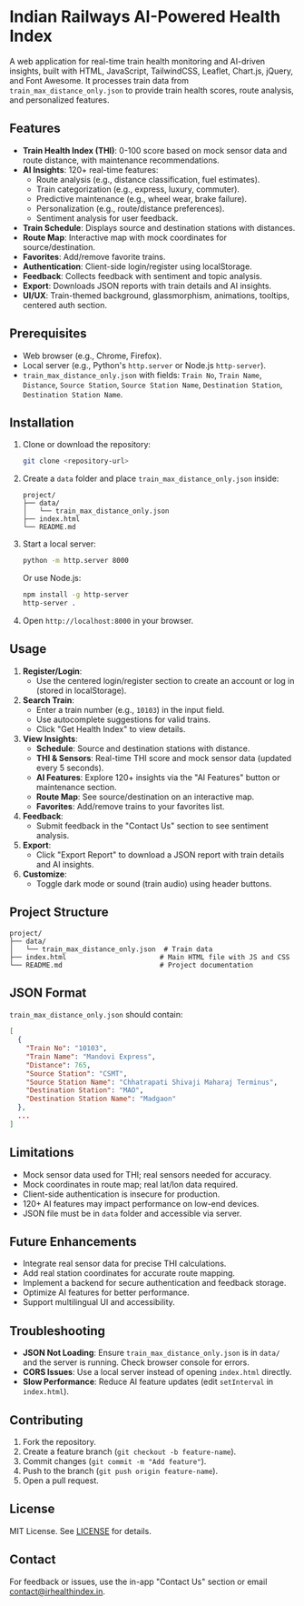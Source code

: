 # Indian Railways AI-Powered Health Index

A web application for real-time train health monitoring and AI-driven insights, built with HTML, JavaScript, TailwindCSS, Leaflet, Chart.js, jQuery, and Font Awesome. It processes train data from `train_max_distance_only.json` to provide train health scores, route analysis, and personalized features.

## Features
- **Train Health Index (THI)**: 0-100 score based on mock sensor data and route distance, with maintenance recommendations.
- **AI Insights**: 120+ real-time features:
  - Route analysis (e.g., distance classification, fuel estimates).
  - Train categorization (e.g., express, luxury, commuter).
  - Predictive maintenance (e.g., wheel wear, brake failure).
  - Personalization (e.g., route/distance preferences).
  - Sentiment analysis for user feedback.
- **Train Schedule**: Displays source and destination stations with distances.
- **Route Map**: Interactive map with mock coordinates for source/destination.
- **Favorites**: Add/remove favorite trains.
- **Authentication**: Client-side login/register using localStorage.
- **Feedback**: Collects feedback with sentiment and topic analysis.
- **Export**: Downloads JSON reports with train details and AI insights.
- **UI/UX**: Train-themed background, glassmorphism, animations, tooltips, centered auth section.

## Prerequisites
- Web browser (e.g., Chrome, Firefox).
- Local server (e.g., Python's `http.server` or Node.js `http-server`).
- `train_max_distance_only.json` with fields: `Train No`, `Train Name`, `Distance`, `Source Station`, `Source Station Name`, `Destination Station`, `Destination Station Name`.

## Installation
1. Clone or download the repository:
   ```bash
   git clone <repository-url>
   ```
2. Create a `data` folder and place `train_max_distance_only.json` inside:
   ```
   project/
   ├── data/
   │   └── train_max_distance_only.json
   ├── index.html
   └── README.md
   ```
3. Start a local server:
   ```bash
   python -m http.server 8000
   ```
   Or use Node.js:
   ```bash
   npm install -g http-server
   http-server .
   ```
4. Open `http://localhost:8000` in your browser.

## Usage
1. **Register/Login**:
   - Use the centered login/register section to create an account or log in (stored in localStorage).
2. **Search Train**:
   - Enter a train number (e.g., `10103`) in the input field.
   - Use autocomplete suggestions for valid trains.
   - Click "Get Health Index" to view details.
3. **View Insights**:
   - **Schedule**: Source and destination stations with distance.
   - **THI & Sensors**: Real-time THI score and mock sensor data (updated every 5 seconds).
   - **AI Features**: Explore 120+ insights via the "AI Features" button or maintenance section.
   - **Route Map**: See source/destination on an interactive map.
   - **Favorites**: Add/remove trains to your favorites list.
4. **Feedback**:
   - Submit feedback in the "Contact Us" section to see sentiment analysis.
5. **Export**:
   - Click "Export Report" to download a JSON report with train details and AI insights.
6. **Customize**:
   - Toggle dark mode or sound (train audio) using header buttons.

## Project Structure
```
project/
├── data/
│   └── train_max_distance_only.json  # Train data
├── index.html                       # Main HTML file with JS and CSS
└── README.md                        # Project documentation
```

## JSON Format
`train_max_distance_only.json` should contain:
```json
[
  {
    "Train No": "10103",
    "Train Name": "Mandovi Express",
    "Distance": 765,
    "Source Station": "CSMT",
    "Source Station Name": "Chhatrapati Shivaji Maharaj Terminus",
    "Destination Station": "MAO",
    "Destination Station Name": "Madgaon"
  },
  ...
]
```

## Limitations
- Mock sensor data used for THI; real sensors needed for accuracy.
- Mock coordinates in route map; real lat/lon data required.
- Client-side authentication is insecure for production.
- 120+ AI features may impact performance on low-end devices.
- JSON file must be in `data` folder and accessible via server.

## Future Enhancements
- Integrate real sensor data for precise THI calculations.
- Add real station coordinates for accurate route mapping.
- Implement a backend for secure authentication and feedback storage.
- Optimize AI features for better performance.
- Support multilingual UI and accessibility.

## Troubleshooting
- **JSON Not Loading**: Ensure `train_max_distance_only.json` is in `data/` and the server is running. Check browser console for errors.
- **CORS Issues**: Use a local server instead of opening `index.html` directly.
- **Slow Performance**: Reduce AI feature updates (edit `setInterval` in `index.html`).

## Contributing
1. Fork the repository.
2. Create a feature branch (`git checkout -b feature-name`).
3. Commit changes (`git commit -m "Add feature"`).
4. Push to the branch (`git push origin feature-name`).
5. Open a pull request.

## License
MIT License. See [LICENSE](LICENSE) for details.

## Contact
For feedback or issues, use the in-app "Contact Us" section or email [contact@irhealthindex.in](mailto:arnizz077@gmail.com).
